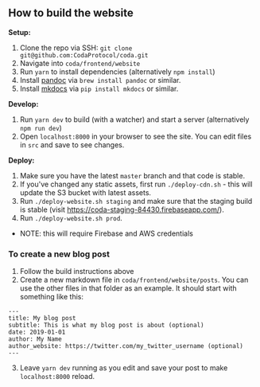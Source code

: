 ## How to build the website

**Setup:**
1. Clone the repo via SSH: `git clone git@github.com:CodaProtocol/coda.git`
2. Navigate into `coda/frontend/website`
3. Run `yarn` to install dependencies (alternatively `npm install`)
4. Install [pandoc](https://pandoc.org/) via `brew install pandoc` or similar.
5. Install [mkdocs](https://mkdocs.org) via `pip install mkdocs` or similar.

**Develop:**

1. Run `yarn dev` to build (with a watcher) and start a server (alternatively `npm run dev`)
2. Open `localhost:8000` in your browser to see the site. You can edit files in `src` and save to see changes.

**Deploy:**

1. Make sure you have the latest `master` branch and that code is stable.
2. If you've changed any static assets, first run `./deploy-cdn.sh` - this will update the S3 bucket with latest assets.
3. Run `./deploy-website.sh staging` and make sure that the staging build is stable (visit https://coda-staging-84430.firebaseapp.com/).
4. Run `./deploy-website.sh prod`.

- NOTE: this will require Firebase and AWS credentials


### To create a new blog post
1. Follow the build instructions above
2. Create a new markdown file in `coda/frontend/website/posts`. You can use the other files in that folder as an example. It should start with something like this:

```
---
title: My blog post
subtitle: This is what my blog post is about (optional)
date: 2019-01-01
author: My Name
author_website: https://twitter.com/my_twitter_username (optional)
---
```

3. Leave `yarn dev` running as you edit and save your post to make `localhost:8000` reload.
